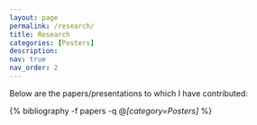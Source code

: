 ```yaml
---
layout: page
permalink: /research/
title: Research
categories: [Posters]
description:
nav: true
nav_order: 2
---
```

Below are the papers/presentations to which I have contributed:
<!-- _pages/talks.md -->
<div class="publications">

{% bibliography -f papers -q @*[category=Posters]* %}

</div>
